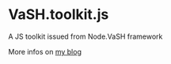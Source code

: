 VaSH.toolkit.js
===============

A JS toolkit issued from Node.VaSH framework

More infos on [my blog](http://www.js2node.com/)